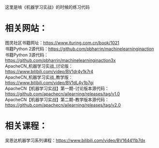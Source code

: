 这里是啃《机器学习实战》的时候的练习代码  
# 相关网站：  
图灵社区书籍网址：<https://www.ituring.com.cn/book/1021>  
书籍Python 2源代码：<https://github.com/pbharrin/machinelearninginaction>  
书籍Python 3源代码：<https://github.com/pbharrin/machinelearninginaction3x>  
ApacheCN_机器学习实战_讨论版：<https://www.bilibili.com/video/BV1dr4y1k7r4>  
ApacheCN_机器学习实战_教学版：<https://www.bilibili.com/video/BV1dL4y1b7gi>  
ApacheCN【机器学习实战】第一期-讨论版本源代码：<https://github.com/apachecn/ailearning/releases/tag/v1.0>  
ApacheCN【机器学习实战】第二期-教学版本源代码：<https://github.com/apachecn/ailearning/releases/tag/v2.0>  
# 相关课程：
吴恩达机器学习系列课程：<https://www.bilibili.com/video/BV164411b7dx>
